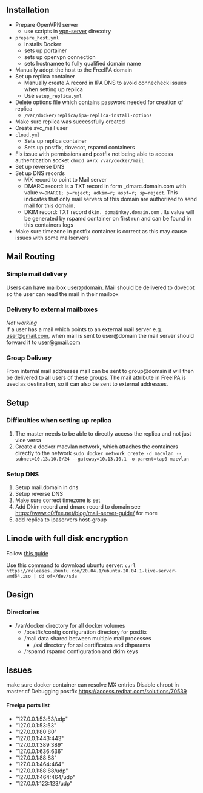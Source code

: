 ## Installation
- Prepare OpenVPN server
  - use scripts in [vpn-server](./vpn-server) direcotry
- `prepare_host.yml`
  - Installs Docker
  - sets up portainer
  - sets up openvpn connection
  - sets hostnamee to fully qualified domain name
- Manually adopt the host to the FreeIPA domain
- Set up replica container
  - Manually create A record in IPA DNS to avoid connecheck issues when setting up replica
  - Use `setup_replica.yml`
- Delete options file which contains password needed for creation of replica
  - `/var/docker/replica/ipa-replica-install-options`
- Make sure replica was successfully created
- Create svc_mail user
- `cloud.yml`
  - Sets up replica container
  - Sets up postfix, dovecot, rspamd containers
- Fix issue with permissions and postfix not being able to access authentication socket `chmod a+rx /var/docker/mail`
- Set up reverse DNS
- Set up DNS records
  - MX record to point to Mail server
  - DMARC record: is a TXT record in form _dmarc.domain.com with value `v=DMARC1; p=reject; adkim=r; aspf=r; sp=reject`. This indicates that only mail servers of this domain are authorized to send mail for this domain.
  - DKIM record: TXT record `dkim._domainkey.domain.com` . Its value will be generated by rspamd container on first run and can be found in this containers logs
- Make sure timezone in postfix container is correct as this may cause issues with some mailservers

## Mail Routing
### Simple mail delivery
Users can have mailbox user@domain. Mail should be delivered to dovecot so the user can read the mail in their mailbox
### Delivery to external mailboxes
*Not working*  
If a user has a mail which points to an external mail server e.g. user@gmail.com, when mail is sent to user@domain the mail server should forward it to user@gmail.com
### Group Delivery
From internal mail addresses mail can be sent to group@domain it will then be delivered to all users of these groups. The mail attribute in FreeIPA is used as destination, so it can also be sent to external addresses.

## Setup
### Difficulties when setting up replica
1. The master needs to be able to directly access the replica and not just vice versa
  1. Create a docker macvlan network, which attaches the containers directly to the network `sudo docker network create -d macvlan --subnet=10.13.10.0/24 --gateway=10.13.10.1 -o parent=tap0 macvlan`




### Setup DNS
1. Setup mail.domain in dns
2. Setup reverse DNS
3. Make sure correct timezone is set
4. Add Dkim record and dmarc record to domain see https://www.c0ffee.net/blog/mail-server-guide/ for more
5. add replica to ipaservers host-group


## Linode with full disk encryption
Follow [this guide](https://www.linode.com/docs/tools-reference/custom-kernels-distros/install-a-custom-distribution-on-a-linode/)

Use this command to download ubuntu server:
`curl https://releases.ubuntu.com/20.04.1/ubuntu-20.04.1-live-server-amd64.iso | dd of=/dev/sda`

## Design
### Directories
- /var/docker directory for all docker volumes
  - /postfix/config  configuration directory for postfix
  - /mail data shared between multiple mail processes
    - /ssl directory for ssl certificates and dhparams
  - /rspamd  rspamd configuration and dkim keys

## Issues
make sure docker container can resolve MX entries
Disable chroot in master.cf
Debugging postfix https://access.redhat.com/solutions/70539

#### Freeipa ports list
- "127.0.0.1:53:53/udp"
- "127.0.0.1:53:53"
- "127.0.0.1:80:80"
- "127.0.0.1:443:443"
- "127.0.0.1:389:389"
- "127.0.0.1:636:636"
- "127.0.0.1:88:88"
- "127.0.0.1:464:464"
- "127.0.0.1:88:88/udp"
- "127.0.0.1:464:464/udp"
- "127.0.0.1:123:123/udp"
